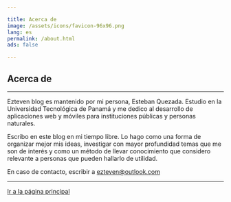 ```yaml
---

title: Acerca de
image: /assets/icons/favicon-96x96.png
lang: es
permalink: /about.html
ads: false

---
```


## Acerca de
---

Ezteven blog es mantenido por mi persona, Esteban Quezada. Estudio en la Universidad Tecnológica de Panamá y me dedico al desarrollo de aplicaciones web y móviles para instituciones públicas y personas naturales.

Escribo en este blog en mi tiempo libre. Lo hago como una forma de organizar mejor mis ideas, investigar con mayor profundidad temas que me son de interés y como un método de llevar conocimiento que considero relevante a personas que pueden hallarlo de utilidad.

En caso de contacto, escribir a [ezteven@outlook.com](mailto:ezteven@outlook.com)

---

<div class="pagination">
<a href="{{ site.data.i18n.url_prefix[page.lang] }}/" class="paginate-btn">Ir a la página principal</a>
</div>